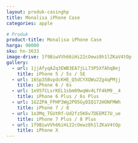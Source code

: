 ```yaml
---
layout: produk-casinghp
title: Monalisa iPhone Case
categories: apple

# Produk
product-title: Monalisa iPhone Case
harga: 90000
sku: hn-3633
image-drive: 1f9BiwVVh66iHi22cOewz8h1lZKaV4tOp
gallery:
  - url: 1jjAfyqAZq3EWB3EA7jLL73P5XfAhqBej
    title: iPhone 5 / 5s / SE
  - url: 16Sp35BvpdcKHE_Q5dCYXQWu2Zg4qPMjj
    title: iPhone 6 / 6s
  - url: 1e95fCLsrKEL1sbm09wqWv4LfF4kM9__4
    title: iPhone 6 Plus / 6s Plus
  - url: 1G2ZPA_FPHP3Wg2PO5GyDIQ172HONFMWh
    title: iPhone 7 / 8
  - url: 1o3Mq_TGUtRf-Ud2fz5K6v7DEEMI7U_ue
    title: iPhone 7 Plus / 8 Plus
  - url: 1f9BiwVVh66iHi22cOewz8h1lZKaV4tOp
    title: iPhone X
---
```

